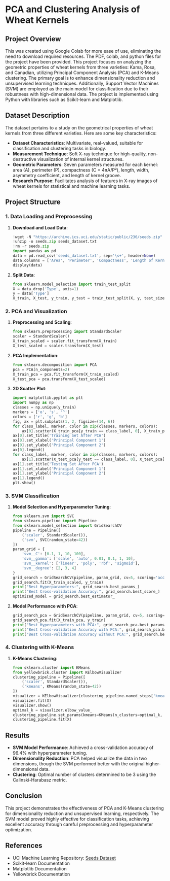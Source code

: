 # PCA and Clustering Analysis of Wheat Kernels

## Project Overview

This was created using Google Colab for more ease of use, eliminating the need to download required resources. The PDF, colab, and python files for the project have been provided. This project focuses on analyzing the geometric properties of wheat kernels from three varieties: Kama, Rosa, and Canadian, utilizing Principal Component Analysis (PCA) and K-Means clustering. The primary goal is to enhance dimensionality reduction and unsupervised learning techniques. Additionally, Support Vector Machines (SVM) are employed as the main model for classification due to their robustness with high-dimensional data. The project is implemented using Python with libraries such as Scikit-learn and Matplotlib.

## Dataset Description

The dataset pertains to a study on the geometrical properties of wheat kernels from three different varieties. Here are some key characteristics:
- **Dataset Characteristics**: Multivariate, real-valued, suitable for classification and clustering tasks in biology.
- **Measurement Technique**: Soft X-ray technique for high-quality, non-destructive visualization of internal kernel structures.
- **Geometric Parameters**: Seven parameters measured for each kernel: area (A), perimeter (P), compactness (C = 4πA/P²), length, width, asymmetry coefficient, and length of kernel groove.
- **Research Purpose**: Facilitates analysis of features in X-ray images of wheat kernels for statistical and machine learning tasks.

## Project Structure

### 1. Data Loading and Preprocessing

1. **Download and Load Data**:
    ```python
    !wget -N "https://archive.ics.uci.edu/static/public/236/seeds.zip"
    !unzip -o seeds.zip seeds_dataset.txt
    !rm -r seeds.zip
    import pandas as pd
    data = pd.read_csv('seeds_dataset.txt', sep='\s+', header=None)
    data.columns = ['Area', 'Perimeter', 'Compactness', 'Length of Kernel', 'Width of Kernel', 'Asymmetry Coefficient', 'Length of Kernel Groove', 'Type']
    display(data)
    ```

2. **Split Data**:
    ```python
    from sklearn.model_selection import train_test_split
    X = data.drop('Type', axis=1)
    y = data['Type']
    X_train, X_test, y_train, y_test = train_test_split(X, y, test_size=0.2, random_state=42, stratify=y)
    ```

### 2. PCA and Visualization

1. **Preprocessing and Scaling**:
    ```python
    from sklearn.preprocessing import StandardScaler
    scaler = StandardScaler()
    X_train_scaled = scaler.fit_transform(X_train)
    X_test_scaled = scaler.transform(X_test)
    ```

2. **PCA Implementation**:
    ```python
    from sklearn.decomposition import PCA
    pca = PCA(n_components=2)
    X_train_pca = pca.fit_transform(X_train_scaled)
    X_test_pca = pca.transform(X_test_scaled)
    ```

3. **2D Scatter Plot**:
    ```python
    import matplotlib.pyplot as plt
    import numpy as np
    classes = np.unique(y_train)
    markers = ['o', 's', '^']
    colors = ['r', 'g', 'b']
    fig, ax = plt.subplots(1, 2, figsize=(14, 6))
    for class_label, marker, color in zip(classes, markers, colors):
        ax[0].scatter(X_train_pca[y_train == class_label, 0], X_train_pca[y_train == class_label, 1], marker=marker, color=color, label=f'Class {class_label}', alpha=0.5)
    ax[0].set_title('Training Set After PCA')
    ax[0].set_xlabel('Principal Component 1')
    ax[0].set_ylabel('Principal Component 2')
    ax[0].legend()
    for class_label, marker, color in zip(classes, markers, colors):
        ax[1].scatter(X_test_pca[y_test == class_label, 0], X_test_pca[y_test == class_label, 1], marker=marker, color=color, label=f'Class {class_label}', alpha=0.5)
    ax[1].set_title('Testing Set After PCA')
    ax[1].set_xlabel('Principal Component 1')
    ax[1].set_ylabel('Principal Component 2')
    ax[1].legend()
    plt.show()
    ```

### 3. SVM Classification

1. **Model Selection and Hyperparameter Tuning**:
    ```python
    from sklearn.svm import SVC
    from sklearn.pipeline import Pipeline
    from sklearn.model_selection import GridSearchCV
    pipeline = Pipeline([
        ('scaler', StandardScaler()),
        ('svm', SVC(random_state=42))
    ])
    param_grid = {
        'svm__C': [0.1, 1, 10, 100],
        'svm__gamma': ['scale', 'auto', 0.01, 0.1, 1, 10],
        'svm__kernel': ['linear', 'poly', 'rbf', 'sigmoid'],
        'svm__degree': [2, 3, 4]
    }
    grid_search = GridSearchCV(pipeline, param_grid, cv=5, scoring='accuracy', n_jobs=-1)
    grid_search.fit(X_train_scaled, y_train)
    print("Best Hyperparameters:", grid_search.best_params_)
    print("Best Cross-validation Accuracy:", grid_search.best_score_)
    optimized_model = grid_search.best_estimator_
    ```

2. **Model Performance with PCA**:
    ```python
    grid_search_pca = GridSearchCV(pipeline, param_grid, cv=5, scoring='accuracy', n_jobs=-1)
    grid_search_pca.fit(X_train_pca, y_train)
    print("Best Hyperparameters with PCA:", grid_search_pca.best_params_)
    print("Best Cross-validation Accuracy with PCA:", grid_search_pca.best_score_)
    print("Best Cross-validation Accuracy without PCA:", grid_search.best_score_)
    ```

### 4. Clustering with K-Means

1. **K-Means Clustering**:
    ```python
    from sklearn.cluster import KMeans
    from yellowbrick.cluster import KElbowVisualizer
    clustering_pipeline = Pipeline([
        ('scaler', StandardScaler()),
        ('kmeans', KMeans(random_state=42))
    ])
    visualizer = KElbowVisualizer(clustering_pipeline.named_steps['kmeans'], k=(2,10), metric='calinski_harabasz')
    visualizer.fit(X)
    visualizer.show()
    optimal_k = visualizer.elbow_value_
    clustering_pipeline.set_params(kmeans=KMeans(n_clusters=optimal_k, random_state=42))
    clustering_pipeline.fit(X)
    ```

## Results

- **SVM Model Performance**: Achieved a cross-validation accuracy of 96.4% with hyperparameter tuning.
- **Dimensionality Reduction**: PCA helped visualize the data in two dimensions, though the SVM performed better with the original higher-dimensional data.
- **Clustering**: Optimal number of clusters determined to be 3 using the Calinski-Harabasz metric.

## Conclusion

This project demonstrates the effectiveness of PCA and K-Means clustering for dimensionality reduction and unsupervised learning, respectively. The SVM model proved highly effective for classification tasks, achieving excellent accuracy through careful preprocessing and hyperparameter optimization.

## References

- UCI Machine Learning Repository: [Seeds Dataset](https://archive.ics.uci.edu/dataset/236/seeds)
- Scikit-learn Documentation
- Matplotlib Documentation
- Yellowbrick Documentation
